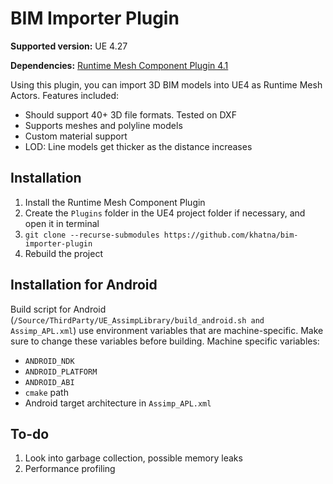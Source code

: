# BIM Importer Plugin

**Supported version:** UE 4.27

**Dependencies:** [Runtime Mesh Component Plugin 4.1](https://runtimemesh.koderz.io/)

Using this plugin, you can import 3D BIM models into UE4 as Runtime Mesh Actors.
Features included:

- Should support 40+ 3D file formats. Tested on DXF
- Supports meshes and polyline models
- Custom material support
- LOD: Line models get thicker as the distance increases

## Installation
1. Install the Runtime Mesh Component Plugin
2. Create the `Plugins` folder in the UE4 project folder if necessary, and open it in terminal
3. `git clone --recurse-submodules https://github.com/khatna/bim-importer-plugin`
4. Rebuild the project

## Installation for Android
Build script for Android (`/Source/ThirdParty/UE_AssimpLibrary/build_android.sh and Assimp_APL.xml`) use
environment variables that are machine-specific. Make sure to change these variables before building. 
Machine specific variables:

* `ANDROID_NDK`
* `ANDROID_PLATFORM`
* `ANDROID_ABI`
* `cmake` path
* Android target architecture in `Assimp_APL.xml`

## To-do
1. Look into garbage collection, possible memory leaks
2. Performance profiling

